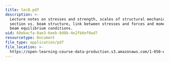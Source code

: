 ```yaml
---
title: lec8.pdf
description: >-
  Lecture notes on stresses and strength, scales of structural mechanics,
  section vs. beam structure, link between stresses and forces and moments, and
  beam equilibrium conditions.
uid: 68ebacfa-8ae3-6eeb-8d8b-4e2fb6ef0ad7
resourcetype: Document
file_type: application/pdf
file_location: >-
  https://open-learning-course-data-production.s3.amazonaws.com/1-050-engineering-mechanics-i-fall-2007/68ebacfa8ae36eeb8d8b4e2fb6ef0ad7_lec8.pdf
---
```

